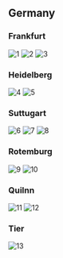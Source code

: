 ## Germany

### Frankfurt
<img class="w90percent" src="/images/bt/germany/ram.jpg" alt="1">
<img class="w90percent" src="/images/bt/germany/car2.jpg" alt="2">
<img class="w90percent" src="/images/bt/germany/audi.jpg" alt="3">

### Heidelberg
<img class="w90percent" src="/images/bt/germany/heidel1.jpg" alt="4">
<img class="w90percent" src="/images/bt/germany/heidel2.jpg" alt="5">

### Suttugart
<img class="w90percent" src="/images/bt/germany/sut1.jpg" alt="6">
<img class="w90percent" src="/images/bt/germany/sut2.jpg" alt="7">
<img class="w90percent" src="/images/bt/germany/mai.jpg" alt="8">

### Rotemburg
<img class="w90percent" src="/images/bt/germany/rot2.jpg" alt="9">
<img class="w90percent" src="/images/bt/germany/rot3.jpg" alt="10">

### Quilnn
<img class="w90percent" src="/images/bt/germany/quil1.jpg" alt="11">
<img class="w90percent" src="/images/bt/germany/quil2.jpg" alt="12">

### Tier
<img class="w90percent" src="/images/bt/germany/tier.jpg" alt="13">